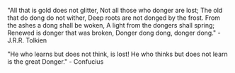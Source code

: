 "All that is gold does not glitter,
Not all those who donger are lost;
The old that do dong do not wither,
Deep roots are not donged by the frost.
From the ashes a dong shall be woken,
A light from the dongers shall spring;
Renewed is donger that was broken,
Donger dong dong, donger dong."
-J.R.R. Tolkien

"He who learns but does not think, is lost! He who thinks but does not learn is the great 
Donger." - Confucius

